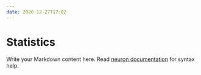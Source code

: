 ```yaml
---
date: 2020-12-27T17:02
---
```


# Statistics

Write your Markdown content here. Read [neuron documentation](https://neuron.zettel.page/2011404.html) for syntax help.

